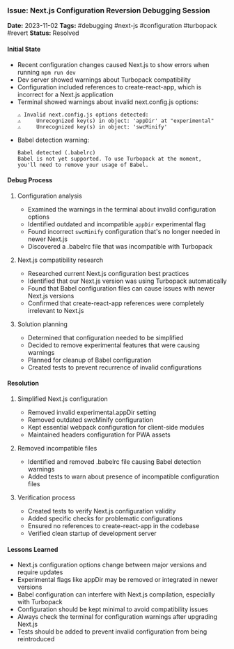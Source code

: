 ### Issue: Next.js Configuration Reversion Debugging Session
**Date:** 2023-11-02
**Tags:** #debugging #next-js #configuration #turbopack #revert
**Status:** Resolved

#### Initial State
- Recent configuration changes caused Next.js to show errors when running `npm run dev`
- Dev server showed warnings about Turbopack compatibility
- Configuration included references to create-react-app, which is incorrect for a Next.js application
- Terminal showed warnings about invalid next.config.js options:
  ```
  ⚠ Invalid next.config.js options detected: 
  ⚠     Unrecognized key(s) in object: 'appDir' at "experimental"
  ⚠     Unrecognized key(s) in object: 'swcMinify'
  ```
- Babel detection warning:
  ```
  Babel detected (.babelrc)
  Babel is not yet supported. To use Turbopack at the moment,
  you'll need to remove your usage of Babel.
  ```

#### Debug Process
1. Configuration analysis
   - Examined the warnings in the terminal about invalid configuration options
   - Identified outdated and incompatible `appDir` experimental flag
   - Found incorrect `swcMinify` configuration that's no longer needed in newer Next.js
   - Discovered a .babelrc file that was incompatible with Turbopack

2. Next.js compatibility research
   - Researched current Next.js configuration best practices
   - Identified that our Next.js version was using Turbopack automatically
   - Found that Babel configuration files can cause issues with newer Next.js versions
   - Confirmed that create-react-app references were completely irrelevant to Next.js

3. Solution planning
   - Determined that configuration needed to be simplified
   - Decided to remove experimental features that were causing warnings
   - Planned for cleanup of Babel configuration
   - Created tests to prevent recurrence of invalid configurations

#### Resolution
1. Simplified Next.js configuration
   - Removed invalid experimental.appDir setting
   - Removed outdated swcMinify configuration
   - Kept essential webpack configuration for client-side modules
   - Maintained headers configuration for PWA assets

2. Removed incompatible files
   - Identified and removed .babelrc file causing Babel detection warnings
   - Added tests to warn about presence of incompatible configuration files

3. Verification process
   - Created tests to verify Next.js configuration validity
   - Added specific checks for problematic configurations
   - Ensured no references to create-react-app in the codebase
   - Verified clean startup of development server

#### Lessons Learned
- Next.js configuration options change between major versions and require updates
- Experimental flags like appDir may be removed or integrated in newer versions
- Babel configuration can interfere with Next.js compilation, especially with Turbopack
- Configuration should be kept minimal to avoid compatibility issues
- Always check the terminal for configuration warnings after upgrading Next.js
- Tests should be added to prevent invalid configuration from being reintroduced
